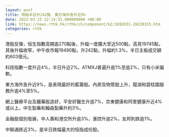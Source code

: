 ```yaml
---
layout: post
title: 恒指半日升242點　東方海外急升近9%
date: 2023-03-15 12:14:31.000000000 +08:00
link: https://news.rthk.hk/rthk/ch/component/k2/1692031-20230315.htm
categories: rthk
---
```


港股反彈，恒生指數高開逾270點後，升幅一度擴大至近500點，高見19745點，其後升幅收窄，中午收市報19490點，升242點，升幅約1.3%，半日主板成交額約603億元。

科技指數一度升近4%，半日升近2%。ATMXJ普遍升逾1%至逾2%，只有小米偏軟。

東方海外急升近9%，是表現最好的藍籌股。內房及物管股上升，龍湖和碧桂園服務升逾4%至5%。

網上醫療平台及醫藥股造好，平安好醫生升逾7%，京東健康和阿里健康升近4%或以上。中生製藥和翰森製藥升約3%。

金融股個別發展，中人壽和港交所升逾3%，滙控升逾2%，友邦則跌逾1%。

中聯通跌近3%，是半日跌幅最大的恒指成份股。
